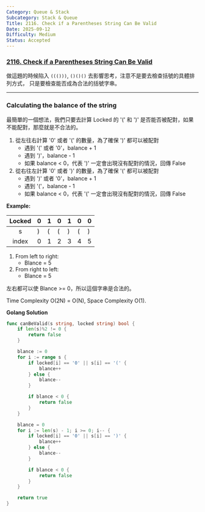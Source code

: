 ```yaml
---
Category: Queue & Stack
Subcategory: Stack & Queue
Title: 2116. Check if a Parentheses String Can Be Valid
Date: 2025-09-12
Difficulty: Medium
Status: Accepted
---
```

### [2116. Check if a Parentheses String Can Be Valid]

[2116. Check if a Parentheses String Can Be Valid]: https://leetcode.com/problems/check-if-a-parentheses-string-can-be-valid/

做這題的時候陷入 `((()))`, `()()()` 去影響思考，注意不是要去檢查括號的具體排列方式，
只是要檢查能否成為合法的括號字串。

---

### Calculating the balance of the string

最簡單的一個想法，我們只要去計算 Locked 的 '(' 和 ')' 是否能否被配對，如果不能配對，那麼就是不合法的。

1.  從左往右計算 '0' 或者 '(' 的數量，為了確保 ')' 都可以被配對
    -   遇到 '(' 或者 '0'，balance + 1
    -   遇到 ')'，balance - 1
    -   如果 balance < 0，代表 ')' 一定會出現沒有配對的情況，回傳 False
2.  從右往左計算 '0' 或者 ')' 的數量，為了確保 '(' 都可以被配對
    -   遇到 ')' 或者 '0'，balance + 1
    -   遇到 '('，balance - 1
    -   如果 balance < 0，代表 '(' 一定會出現沒有配對的情況，回傳 False

**Example:**

| Locked | 0 | 1 | 0 | 1 | 0 | 0 |
|:------:|---|---|---|---|---|---|
| s | ) | ( | ( | ) | ( | ) |
| index | 0 | 1 | 2 | 3 | 4 | 5 |

1.  From left to right:
    -   Blance = 5
2.  From right to left:
    -   Blance = 5

左右都可以使 Blance >= 0，所以這個字串是合法的。

Time Complexity O(2N) = O(N), Space Complexity O(1).

**Golang Solution**
```go
func canBeValid(s string, locked string) bool {
    if len(s)%2 != 0 {
        return false
    }

    blance := 0
    for i := range s {
        if locked[i] == '0' || s[i] == '(' {
            blance++
        } else {
            blance--
        }

        if blance < 0 {
            return false
        }
    }

    blance = 0
    for i := len(s) - 1; i >= 0; i-- {
        if locked[i] == '0' || s[i] == ')' {
            blance++
        } else {
            blance--
        }

        if blance < 0 {
            return false
        }
    }

    return true
}
```